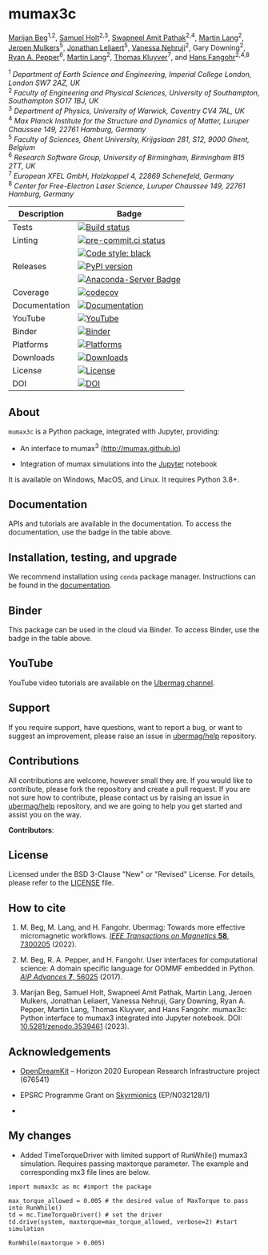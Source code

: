 # mumax3c

[Marijan Beg](https://github.com/marijanbeg)<sup>1,2</sup>, [Samuel Holt](https://github.com/samjrholt)<sup>2,3</sup>, [Swapneel Amit Pathak](https://github.com/swapneelap)<sup>2,4</sup>, [Martin Lang](https://github.com/lang-m)<sup>2</sup>, [Jeroen Mulkers](https://github.com/JeroenMulkers)<sup>5</sup>, [Jonathan Leliaert](https://github.com/JLeliaert)<sup>5</sup>, [Vanessa Nehruji](https://github.com/vanessanehruji)<sup>2</sup>, Gary Downing<sup>2</sup>, [Ryan A. Pepper](https://github.com/rpep)<sup>6</sup>, [Martin Lang](https://github.com/lang-m)<sup>2</sup>, [Thomas Kluyver](https://github.com/takluyver)<sup>7</sup>, and [Hans Fangohr](https://github.com/fangohr)<sup>2,4,8</sup>

<sup>1</sup> *Department of Earth Science and Engineering, Imperial College London, London SW7 2AZ, UK*  
<sup>2</sup> *Faculty of Engineering and Physical Sciences, University of Southampton, Southampton SO17 1BJ, UK*  
<sup>3</sup> *Department of Physics, University of Warwick, Coventry CV4 7AL, UK*  
<sup>4</sup> *Max Planck Institute for the Structure and Dynamics of Matter, Luruper Chaussee 149, 22761 Hamburg, Germany*  
<sup>5</sup> *Faculty of Sciences, Ghent University, Krijgslaan 281, S12, 9000 Ghent, Belgium*  
<sup>6</sup> *Research Software Group, University of Birmingham, Birmingham B15 2TT, UK*  
<sup>7</sup> *European XFEL GmbH, Holzkoppel 4, 22869 Schenefeld, Germany*  
<sup>8</sup> *Center for Free-Electron Laser Science, Luruper Chaussee 149, 22761 Hamburg, Germany*  


| Description | Badge |
| --- | --- |
| Tests | [![Build status](https://github.com/ubermag/mumax3c/workflows/workflow/badge.svg)](https://github.com/ubermag/mumax3c/actions?query=workflow%3Aworkflow) |
| Linting | [![pre-commit.ci status](https://results.pre-commit.ci/badge/github/ubermag/mumax3c/master.svg)](https://results.pre-commit.ci/latest/github/ubermag/mumax3c/master) |
|         | [![Code style: black](https://img.shields.io/badge/code%20style-black-000000.svg)](https://github.com/psf/black) |
| Releases | [![PyPI version](https://badge.fury.io/py/mumax3c.svg)](https://badge.fury.io/py/mumax3c) |
|          | [![Anaconda-Server Badge](https://anaconda.org/conda-forge/mumax3c/badges/version.svg)](https://anaconda.org/conda-forge/mumax3c) |
| Coverage | [![codecov](https://codecov.io/gh/ubermag/mumax3c/branch/master/graph/badge.svg?token=hcK4fofmrL)](https://codecov.io/gh/ubermag/mumax3c) |
| Documentation | [![Documentation](https://img.shields.io/badge/Docs-ubermag.github.io-blue)](https://ubermag.github.io/documentation/mumax3c.html) |
| YouTube | [![YouTube](https://img.shields.io/badge/YouTube-ubermag-blue)](https://www.youtube.com/channel/UC7MSqVQSMFV42R1jAYmKGLg) |
| Binder | [![Binder](https://mybinder.org/badge_logo.svg)](https://mybinder.org/v2/gh/ubermag/mumax3c/latest?urlpath=lab/tree/docs) |
| Platforms | [![Platforms](https://anaconda.org/conda-forge/mumax3c/badges/platforms.svg)](https://anaconda.org/conda-forge/mumax3c) |
| Downloads | [![Downloads](https://anaconda.org/conda-forge/mumax3c/badges/downloads.svg)](https://anaconda.org/conda-forge/mumax3c) |
| License | [![License](https://img.shields.io/badge/License-BSD%203--Clause-blue.svg)](https://opensource.org/licenses/BSD-3-Clause) |
| DOI | [![DOI](https://zenodo.org/badge/DOI/10.5281/zenodo.3539461.svg)](https://doi.org/10.5281/zenodo.3539461) |

## About

`mumax3c` is a Python package, integrated with Jupyter, providing:

- An interface to mumax<sup>3</sup> (http://mumax.github.io)

- Integration of mumax simulations into the [Jupyter](https://jupyter.org) notebook


It is available on Windows, MacOS, and Linux. It requires Python 3.8+.

## Documentation

APIs and tutorials are available in the documentation. To access the documentation, use the badge in the table above.

## Installation, testing, and upgrade

We recommend installation using `conda` package manager. Instructions can be found in the [documentation](https://ubermag.github.io/installation.html).

## Binder

This package can be used in the cloud via Binder. To access Binder, use the badge in the table above.

## YouTube

YouTube video tutorials are available on the [Ubermag channel](https://www.youtube.com/channel/UC7MSqVQSMFV42R1jAYmKGLg).

## Support

If you require support, have questions, want to report a bug, or want to suggest an improvement, please raise an issue in [ubermag/help](https://github.com/ubermag/help) repository.

## Contributions

All contributions are welcome, however small they are. If you would like to contribute, please fork the repository and create a pull request. If you are not sure how to contribute, please contact us by raising an issue in [ubermag/help](https://github.com/ubermag/help) repository, and we are going to help you get started and assist you on the way.

**Contributors**:


## License

Licensed under the BSD 3-Clause "New" or "Revised" License. For details, please refer to the [LICENSE](LICENSE) file.

## How to cite

1. M. Beg, M. Lang, and H. Fangohr. Ubermag: Towards more effective micromagnetic workflows. [*IEEE Transactions on Magnetics* **58**, 7300205](https://doi.org/10.1109/TMAG.2021.3078896) (2022).

2. M. Beg, R. A. Pepper, and H. Fangohr. User interfaces for computational science: A domain specific language for OOMMF embedded in Python. [*AIP Advances* **7**, 56025](http://aip.scitation.org/doi/10.1063/1.4977225) (2017).

3. Marijan Beg, Samuel Holt, Swapneel Amit Pathak, Martin Lang, Jeroen Mulkers, Jonathan Leliaert, Vanessa Nehruji, Gary Downing, Ryan A. Pepper, Martin Lang, Thomas Kluyver, and Hans Fangohr. mumax3c: Python interface to mumax3 integrated into Jupyter notebook. DOI: [10.5281/zenodo.3539461](http://doi.org/10.5281/zenodo.3539461) (2023).

## Acknowledgements

- [OpenDreamKit](http://opendreamkit.org/) – Horizon 2020 European Research Infrastructure project (676541)

- EPSRC Programme Grant on [Skyrmionics](http://www.skyrmions.ac.uk) (EP/N032128/1)
- 

## My changes
- Added TimeTorqueDriver with limited support of RunWhile() mumax3 simulation. Requires passing maxtorque parameter. The example and corresponding mx3 file lines are below.

```
import mumax3c as mc #import the package

max_torque_allowed = 0.005 # the desired value of MaxTorque to pass into RunWhile()
td = mc.TimeTorqueDriver() # set the driver
td.drive(system, maxtorque=max_torque_allowed, verbose=2) #start simulation
```

```
RunWhile(maxtorque > 0.005)
```
